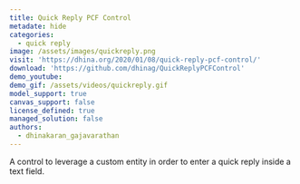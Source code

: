 ```yaml
---
title: Quick Reply PCF Control
metadate: hide
categories:
  - quick reply
image: /assets/images/quickreply.png
visit: 'https://dhina.org/2020/01/08/quick-reply-pcf-control/'
download: 'https://github.com/dhinag/QuickReplyPCFControl'
demo_youtube:
demo_gif: /assets/videos/quickreply.gif
model_support: true
canvas_support: false
license_defined: true
managed_solution: false
authors:
  - dhinakaran_gajavarathan
---
```

A control to leverage a custom entity in order to enter a quick reply inside a text field.
